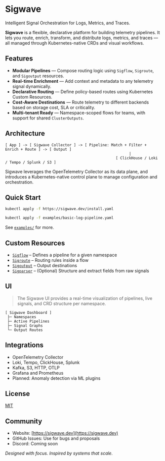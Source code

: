 # Sigwave

Intelligent Signal Orchestration for Logs, Metrics, and Traces.

**Sigwave** is a flexible, declarative platform for building telemetry pipelines.
It lets you route, enrich, transform, and distribute logs, metrics, and traces — all managed through Kubernetes-native CRDs and visual workflows.


## Features

- **Modular Pipelines** — Compose routing logic using `Sigflow`, `Sigroute`, and `Sigoutput` resources.
- **Real-time Enrichment** — Add context and metadata to any telemetry signal dynamically.
- **Declarative Routing** — Define policy-based routes using Kubernetes Custom Resources.
- **Cost-Aware Destinations** — Route telemetry to different backends based on storage cost, SLA or criticality.
- **Multi-tenant Ready** — Namespace-scoped flows for teams, with support for shared `ClusterOutputs`.


## Architecture

```
[ App ] -> [ Sigwave Collector ] -> [ Pipeline: Match + Filter + Enrich + Route ] -> [ Output ]
                                                        |
                                                  [ ClickHouse / Loki / Tempo / Splunk / S3 ]
```

Sigwave leverages the OpenTelemetry Collector as its data plane, and introduces a Kubernetes-native control plane to manage configuration and orchestration.


## Quick Start

```bash
kubectl apply -f https://sigwave.dev/install.yaml

kubectl apply -f examples/basic-log-pipeline.yaml
```

See [`examples/`](./examples) for more.


## Custom Resources

- [`Sigflow`](./docs/crds/sigflow.md) – Defines a pipeline for a given namespace
- [`Sigroute`](./docs/crds/sigroute.md) – Routing rules inside a flow
- [`Sigoutput`](./docs/crds/sigoutput.md) – Output destinations
- [`Sigparser`](./docs/crds/sigparser.md) – (Optional) Structure and extract fields from raw signals


## UI

> The Sigwave UI provides a real-time visualization of pipelines, live signals, and CRD structure per namespace.

```
[ Sigwave Dashboard ]
 ├─ Namespaces
 ├─ Active Pipelines
 ├─ Signal Graphs
 └─ Output Routes
```


## Integrations

-  OpenTelemetry Collector
-  Loki, Tempo, ClickHouse, Splunk
-  Kafka, S3, HTTP, OTLP
-  Grafana and Prometheus
-  Planned: Anomaly detection via ML plugins


## License

[MIT](./LICENSE)


## Community

- Website: [https://sigwave.dev](https://sigwave.dev)
- GitHub Issues: Use for bugs and proposals
- Discord: Coming soon


_Designed with focus. Inspired by systems that scale._
